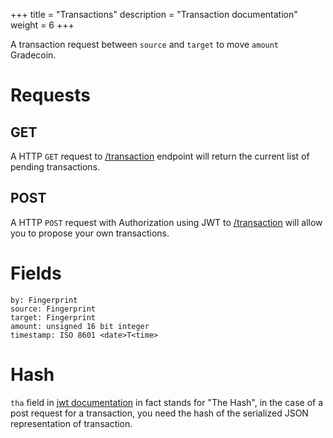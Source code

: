+++
title = "Transactions"
description = "Transaction documentation"
weight = 6
+++

A transaction request between `source` and `target` to move `amount` Gradecoin.

# Requests

## GET
A HTTP `GET` request to [/transaction](/transaction) endpoint will return the current list of pending transactions.

## POST

A HTTP `POST` request with Authorization using JWT to [/transaction](/transactions) will allow you to propose your own transactions.


# Fields
```
by: Fingerprint
source: Fingerprint
target: Fingerprint
amount: unsigned 16 bit integer
timestamp: ISO 8601 <date>T<time>
```

# Hash

```tha``` field in [jwt documentation](/jwt) in fact stands for "The Hash", in the case of a post request for a transaction, you need the hash of the serialized JSON representation of transaction. 
